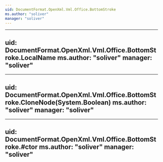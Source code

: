 ```yaml
---
uid: DocumentFormat.OpenXml.Vml.Office.BottomStroke
ms.author: "soliver"
manager: "soliver"
---
```


---
uid: DocumentFormat.OpenXml.Vml.Office.BottomStroke.LocalName
ms.author: "soliver"
manager: "soliver"
---

---
uid: DocumentFormat.OpenXml.Vml.Office.BottomStroke.CloneNode(System.Boolean)
ms.author: "soliver"
manager: "soliver"
---

---
uid: DocumentFormat.OpenXml.Vml.Office.BottomStroke.#ctor
ms.author: "soliver"
manager: "soliver"
---
